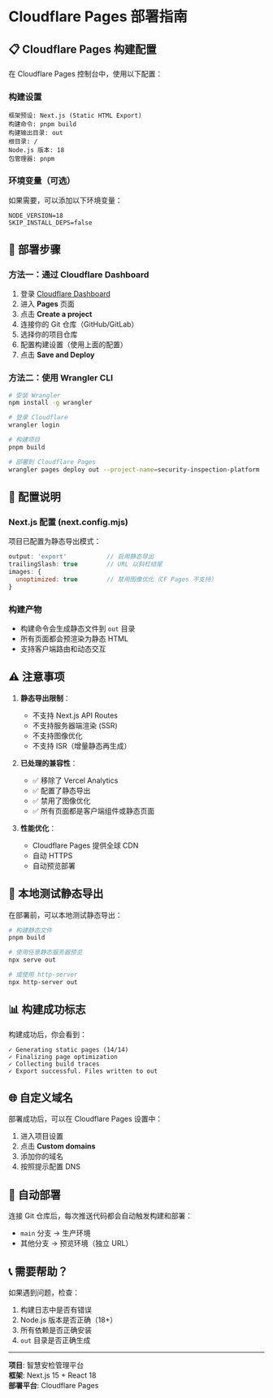 # Cloudflare Pages 部署指南

## 📋 Cloudflare Pages 构建配置

在 Cloudflare Pages 控制台中，使用以下配置：

### 构建设置

```
框架预设: Next.js (Static HTML Export)
构建命令: pnpm build
构建输出目录: out
根目录: /
Node.js 版本: 18
包管理器: pnpm
```

### 环境变量（可选）

如果需要，可以添加以下环境变量：

```
NODE_VERSION=18
SKIP_INSTALL_DEPS=false
```

## 🚀 部署步骤

### 方法一：通过 Cloudflare Dashboard

1. 登录 [Cloudflare Dashboard](https://dash.cloudflare.com/)
2. 进入 **Pages** 页面
3. 点击 **Create a project**
4. 连接你的 Git 仓库（GitHub/GitLab）
5. 选择你的项目仓库
6. 配置构建设置（使用上面的配置）
7. 点击 **Save and Deploy**

### 方法二：使用 Wrangler CLI

```bash
# 安装 Wrangler
npm install -g wrangler

# 登录 Cloudflare
wrangler login

# 构建项目
pnpm build

# 部署到 Cloudflare Pages
wrangler pages deploy out --project-name=security-inspection-platform
```

## 📝 配置说明

### Next.js 配置 (next.config.mjs)

项目已配置为静态导出模式：

```javascript
output: 'export'           // 启用静态导出
trailingSlash: true        // URL 以斜杠结尾
images: {
  unoptimized: true        // 禁用图像优化（CF Pages 不支持）
}
```

### 构建产物

- 构建命令会生成静态文件到 `out` 目录
- 所有页面都会预渲染为静态 HTML
- 支持客户端路由和动态交互

## ⚠️ 注意事项

1. **静态导出限制**：
   - 不支持 Next.js API Routes
   - 不支持服务器端渲染 (SSR)
   - 不支持图像优化
   - 不支持 ISR（增量静态再生成）

2. **已处理的兼容性**：
   - ✅ 移除了 Vercel Analytics
   - ✅ 配置了静态导出
   - ✅ 禁用了图像优化
   - ✅ 所有页面都是客户端组件或静态页面

3. **性能优化**：
   - Cloudflare Pages 提供全球 CDN
   - 自动 HTTPS
   - 自动预览部署

## 🔧 本地测试静态导出

在部署前，可以本地测试静态导出：

```bash
# 构建静态文件
pnpm build

# 使用任意静态服务器预览
npx serve out

# 或使用 http-server
npx http-server out
```

## 📊 构建成功标志

构建成功后，你会看到：

```
✓ Generating static pages (14/14)
✓ Finalizing page optimization
✓ Collecting build traces
✓ Export successful. Files written to out
```

## 🌐 自定义域名

部署成功后，可以在 Cloudflare Pages 设置中：

1. 进入项目设置
2. 点击 **Custom domains**
3. 添加你的域名
4. 按照提示配置 DNS

## 🔄 自动部署

连接 Git 仓库后，每次推送代码都会自动触发构建和部署：

- `main` 分支 → 生产环境
- 其他分支 → 预览环境（独立 URL）

## 📞 需要帮助？

如果遇到问题，检查：

1. 构建日志中是否有错误
2. Node.js 版本是否正确（18+）
3. 所有依赖是否正确安装
4. `out` 目录是否正确生成

---

**项目**: 智慧安检管理平台  
**框架**: Next.js 15 + React 18  
**部署平台**: Cloudflare Pages

